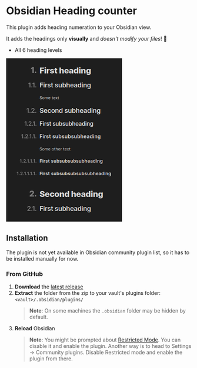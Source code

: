 # Obsidian Heading counter

This plugin adds heading numeration to your Obsidian view.

It adds the headings only **visually** and _doesn't modify your files_! 🎉

-   All 6 heading levels

![Screenshot of headings with added numbers](imgs/screenshot.png)

## Installation

The plugin is not yet available in Obsidian community plugin list, so it has to be installed manually for now.

### From GitHub

1. **Download** the [latest release](https://github.com/platon-ivanov/obsidian-heading-counter/releases/latest)
2. **Extract** the folder from the zip to your vault's plugins folder: `<vault>/.obsidian/plugins/`
    > **Note**: On some machines the `.obsidian` folder may be hidden by default.
3. **Reload** Obsidian
    > **Note**: You might be prompted about [Restricted Mode](https://help.obsidian.md/Advanced+topics/Community+plugins#Safe+Mode). You can disable it and enable the plugin. Another way is to head to Settings → Community plugins. Disable Restricted mode and enable the plugin from there.
